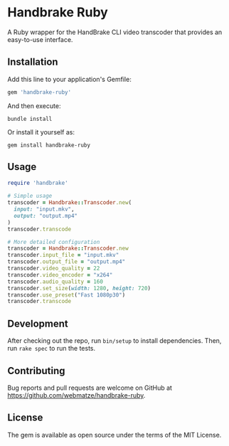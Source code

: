 # Handbrake Ruby

A Ruby wrapper for the HandBrake CLI video transcoder that provides an easy-to-use interface.

## Installation

Add this line to your application's Gemfile:

```ruby
gem 'handbrake-ruby'
```

And then execute:

    bundle install

Or install it yourself as:

    gem install handbrake-ruby

## Usage

```ruby
require 'handbrake'

# Simple usage
transcoder = Handbrake::Transcoder.new(
  input: "input.mkv",
  output: "output.mp4"
)
transcoder.transcode

# More detailed configuration
transcoder = Handbrake::Transcoder.new
transcoder.input_file = "input.mkv"
transcoder.output_file = "output.mp4"
transcoder.video_quality = 22
transcoder.video_encoder = "x264"
transcoder.audio_quality = 160
transcoder.set_size(width: 1280, height: 720)
transcoder.use_preset("Fast 1080p30")
transcoder.transcode
```

## Development

After checking out the repo, run `bin/setup` to install dependencies. Then, run `rake spec` to run the tests.

## Contributing

Bug reports and pull requests are welcome on GitHub at <https://github.com/webmatze/handbrake-ruby>.

## License

The gem is available as open source under the terms of the MIT License.
